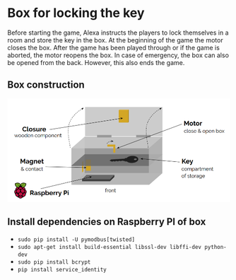 # Box for locking the key

Before starting the game, Alexa instructs the players to lock themselves in a room and store the key in the box. 
At the beginning of the game the motor closes the box. 
After the game has been played through or if the game is aborted, the motor reopens the box. 
In case of emergency, the box can also be opened from the back. 
However, this also ends the game.

## Box construction

![Box construction](box.png)

## Install dependencies on Raspberry PI of box
- `sudo pip install -U pymodbus[twisted]`
- `sudo apt-get install build-essential libssl-dev libffi-dev python-dev`
- `sudo pip install bcrypt`
- `pip install service_identity`
